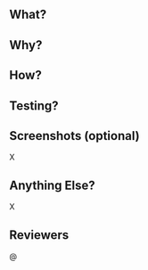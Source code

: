 ## What?


## Why?


## How?


## Testing?


## Screenshots (optional)
X


## Anything Else?
X 


## Reviewers
@
